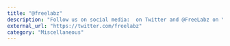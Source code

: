 ```yaml
---
title: "@freelabz"
description: "Follow us on social media:  on Twitter and @FreeLabz on YouTube"
external_url: "https://twitter.com/freelabz"
category: "Miscellaneous"
---
```


